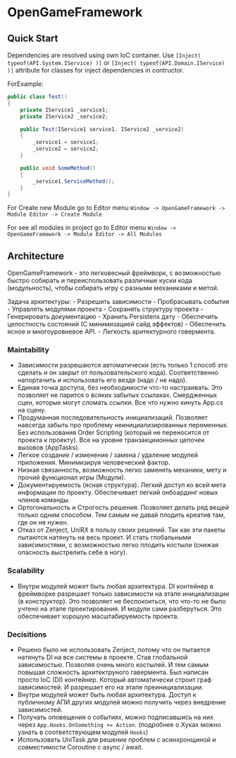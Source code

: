 # OpenGameFramework

## Quick Start

Dependencies are resolved using own IoC container.
Use `[Inject( typeof(API.System.IService) )]` or `[Inject( typeof(API.Domain.IService) )]` attribute for classes for inject dependencies in contructor.

ForExample:
```c#
public class Test()
{
    private IService1 _service1;
    private IService2 _service2;

    public Test(IService1 service1, IService2 _service2)
    {
        _service1 = service1;
        _service2 = service2;
    }

    public void SomeMethod()
    {
        _service1.ServiceMethod();
    }
}
```

For Create new Module go to Editor menu `Window -> OpenGameFramework -> Module Editor -> Create Module`

For see all modules in project go to Editor menu `Window -> OpenGameFramework -> Module Editor -> All Modules`

## Architecture

OpenGameFramework - это легковесный фреймворк, с возможностью быстро собирать и переиспользовать различные куски кода (модульность), чтобы собирать игру с разными механиками и метой.

Задача архитектуры:
    - Разрешить зависимости
    - Пробрасывать события
    - Управлять модулями проекта
    - Сохранять структуру проекта
    - Генерировать документацию
    - Хранить Persistens дату
    - Обеспечить целостность состояний (С минимизацией сайд эффектов)
    - Обеспечить ясное и многоуровневое API.
    - Легкость аритектурного говермента.

### Maintability

- Зависимости разрешаются автоматически (есть только 1 способ это сделать и он закрыт от пользовательского кода). Соответственно напортачить и использовать его везде (надо / не надо).
- Единая точка доступа, без необходимости что-то настраивать. Это позволяет не парится о всяких забытых ссылаках. Смердженных сцен, которые могут сломать ссылки. Все что нужно кинуть App.cs на сцену.
- Продуманная последовательность инициализаций. Позволяет навсегда забыть про проблему неинициализированных переменных. Без использования Order Scripting (который не переносится от проекта к проекту). Все на уровне транзакциионных цепочек вызовов (AppTasks).
- Легкое создание / изменение / замена / удаление модулей приложения. Минимизируя человеческий фактор.
- Низкая связанность, возможность легко заменять механики, мету и прочий функционал игры (Модули).
- Документируемость (ясная структура). Легкий доступ ко всей мета информации по проекту. Обеспечивает легкий онбоардинг новых членов команды.
- Ортогональность и Строгость решения. Позволяет делать ряд вещей только одним способом. Тем самым не давай плодить креатив там, где он не нужен.
- Отказ от Zenject, UniRX в пользу своих решений. Так как эти пакеты пытаются натянуть на весь проект. И стать глобальными зависимостями, с возможностью легко плодить костыли (снижая опасность выстрелить себе в ногу).

### Scalability

- Внутри модулей может быть любая архитектура. DI контейнер в фреймворке разрешает только зависимости на этапе инициализации (в конструктор).
Это позволяет не беспокоиться, что что-то не было учтено на этапе проектирования. И модули сами разберуться. Это обеспечивает хорошую масштабируемость проекта.

### Decisitions
- Решено было не использовать Zenject, потому что он пытается натянуть DI на все системы в проекте. Став глобальной зависимостью. Позволяя очень много костылей. И тем самым повышая сложность архитектруного гавермента. Был написан просто IoC (DI) контейнер. Который автоматически строит граф зависимостей. И разрешает его на этапе преинициализации.
- Внутри модулей может быть любая архитектура. Доступ к публичному АПИ других модулей можно получить через внедрение зависимостей.
- Получать оповещения о событиях, можно подписавшись на них через `App.Hooks.OnSomething += Action`. (подробнее о Хуках можно узнать в соответствующем модулей `Hooks`)
- Использовать UniTask для решение проблем с асинхронщиной и совместимости Coroutine с async / await.
